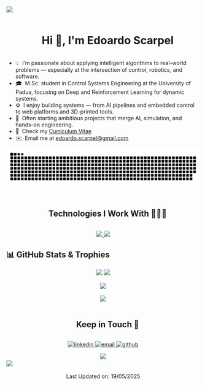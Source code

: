 <!--horizontal divider(gradiant)-->
<img src="https://user-images.githubusercontent.com/73097560/115834477-dbab4500-a447-11eb-908a-139a6edaec5c.gif">

<!--h1 without bottom border-->
<div id="user-content-toc">
  <ul align="center">
    <summary><h1 style="display: inline-block">Hi 👋, I'm Edoardo Scarpel</h1></summary>
  </ul>
</div>

<!--intro-->
- 💡 &nbsp;I’m passionate about applying intelligent algorithms to real-world problems — especially at the intersection of control, robotics, and software.  
- 🎓 &nbsp;M.Sc. student in Control Systems Engineering at the University of Padua, focusing on Deep and Reinforcement Learning for dynamic systems.  
- ⚙️ &nbsp;I enjoy building systems — from AI pipelines and embedded control to web platforms and 3D-printed tools.  
- 🧠 &nbsp;Often starting ambitious projects that merge AI, simulation, and hands-on engineering.  
- 📄 &nbsp;Check my [Curriculum Vitae](https://github.com/edos08/edos08/blob/main/media/Scarpel_Edoardo_CV.pdf)  
- ✉️ &nbsp;Email me at [edoardo.scarpel@gmail.com](mailto:edoardo.scarpel@gmail.com)  

<!--snake animation-->
<div align="center">
  <img src="https://github.com/1999AZZAR/1999AZZAR/blob/readme/resources/grid-snake.svg" alt="snake" />
</div>

<!--h2 without bottom border-->
<div id="user-content-toc">
  <ul align="center">
    <summary><h2 style="display: inline-block">Technologies I Work With 👨🏻‍💻</h2></summary>
  </ul>
</div>

<!--skills icons-->
<p align="center">
  <a href="https://skillicons.dev">
    <img src="https://skillicons.dev/icons?i=py,c,cpp,java,matlab,html,css,js,sql,git,vscode,linux,opencv" />
    <img src="https://skillicons.dev/icons?i=pytorch,tensorflow,docker,bash,github,autocad" />
  </a>
</p>

<!-- GitHub Stats and Trophy -->
## 📊 GitHub Stats & Trophies
<p align="center">
  <img src="https://github-readme-stats.vercel.app/api?username=edos08&theme=dark&show_icons=true&count_private=true" width="48%" />
  <img src="https://github-readme-streak-stats.herokuapp.com/?user=edos08&theme=dark&hide_border=false" width="48%" />
  <br><br>
  <img src="https://github-readme-stats.vercel.app/api/top-langs/?username=edos08&theme=dark&hide_border=false&no-bg=true&no-frame=true&langs_count=10" width="48%" />
</p>

<div align="center">
  <img src="https://github-profile-trophy.vercel.app/?username=edos08&theme=radical&row=1&column=7&margin-h=15&margin-w=5&no-bg=true" width="95%" />
</div>

<!--h2 without bottom border-->
<div id="user-content-toc">
  <ul align="center">
    <summary><h2 style="display: inline-block">Keep in Touch 🤝</h2></summary>
  </ul>
</div>

<p align="center">
  <a href="https://www.linkedin.com/in/edoardo-scarpel/" target="_blank">
    <img src="https://user-images.githubusercontent.com/88904952/234979284-68c11d7f-1acc-4f0c-ac78-044e1037d7b0.png" alt="linkedin" height="50" width="50" />
  </a>
  <a href="mailto:edoardo.scarpel@gmail.com" target="_blank">
    <img src="https://user-images.githubusercontent.com/88904952/234980676-61bfb021-ecc8-48f7-88e6-34c1b06c4a58.png" alt="email" height="50" width="50" />
  </a>
  <a href="https://github.com/edos08" target="_blank">
    <img src="https://user-images.githubusercontent.com/88904952/234982196-562aea17-5532-4550-8c08-1c7cb994a541.png" alt="github" height="50" width="50" />
  </a>
</p>

<!-- Visit Count -->
<div align="center">
  <img src="https://visitcount.itsvg.in/api?id=edos08&icon=3&color=6" />
</div>

<!--horizontal divider(gradiant)-->
<img src="https://user-images.githubusercontent.com/73097560/115834477-dbab4500-a447-11eb-908a-139a6edaec5c.gif">

<sub><p align="center">Last Updated on: 19/05/2025</p></sub>